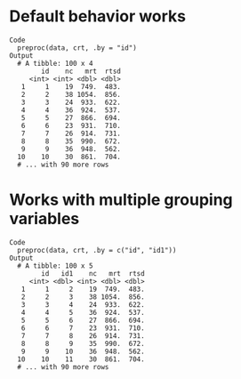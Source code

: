 # Default behavior works

    Code
      preproc(data, crt, .by = "id")
    Output
      # A tibble: 100 x 4
            id    nc   mrt  rtsd
         <int> <int> <dbl> <dbl>
       1     1    19  749.  483.
       2     2    38 1054.  856.
       3     3    24  933.  622.
       4     4    36  924.  537.
       5     5    27  866.  694.
       6     6    23  931.  710.
       7     7    26  914.  731.
       8     8    35  990.  672.
       9     9    36  948.  562.
      10    10    30  861.  704.
      # ... with 90 more rows

# Works with multiple grouping variables

    Code
      preproc(data, crt, .by = c("id", "id1"))
    Output
      # A tibble: 100 x 5
            id   id1    nc   mrt  rtsd
         <int> <dbl> <int> <dbl> <dbl>
       1     1     2    19  749.  483.
       2     2     3    38 1054.  856.
       3     3     4    24  933.  622.
       4     4     5    36  924.  537.
       5     5     6    27  866.  694.
       6     6     7    23  931.  710.
       7     7     8    26  914.  731.
       8     8     9    35  990.  672.
       9     9    10    36  948.  562.
      10    10    11    30  861.  704.
      # ... with 90 more rows

